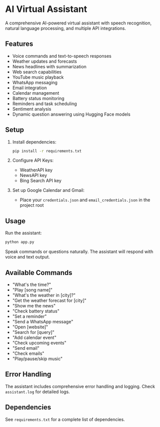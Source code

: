 # AI Virtual Assistant

A comprehensive AI-powered virtual assistant with speech recognition, natural language processing, and multiple API integrations.

## Features

- Voice commands and text-to-speech responses
- Weather updates and forecasts
- News headlines with summarization
- Web search capabilities
- YouTube music playback
- WhatsApp messaging
- Email integration
- Calendar management
- Battery status monitoring
- Reminders and task scheduling
- Sentiment analysis
- Dynamic question answering using Hugging Face models

## Setup

1. Install dependencies:
   ```bash
   pip install -r requirements.txt
   ```

2. Configure API Keys:
   - WeatherAPI key
   - NewsAPI key
   - Bing Search API key

3. Set up Google Calendar and Gmail:
   - Place your `credentials.json` and `email_credentials.json` in the project root

## Usage

Run the assistant:
```bash
python app.py
```

Speak commands or questions naturally. The assistant will respond with voice and text output.

## Available Commands

- "What's the time?"
- "Play [song name]"
- "What's the weather in [city]?"
- "Get the weather forecast for [city]"
- "Show me the news"
- "Check battery status"
- "Set a reminder"
- "Send a WhatsApp message"
- "Open [website]"
- "Search for [query]"
- "Add calendar event"
- "Check upcoming events"
- "Send email"
- "Check emails"
- "Play/pause/skip music"

## Error Handling

The assistant includes comprehensive error handling and logging. Check `assistant.log` for detailed logs.

## Dependencies

See `requirements.txt` for a complete list of dependencies.